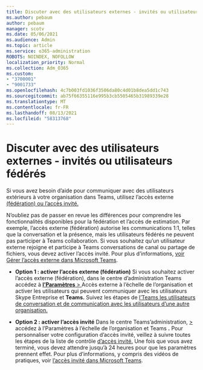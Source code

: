 ```yaml
---
title: Discuter avec des utilisateurs externes - invités ou utilisateurs fédérés
ms.author: pebaum
author: pebaum
manager: scotv
ms.date: 05/06/2021
ms.audience: Admin
ms.topic: article
ms.service: o365-administration
ROBOTS: NOINDEX, NOFOLLOW
localization_priority: Normal
ms.collection: Adm_O365
ms.custom:
- "3700001"
- "9001733"
ms.openlocfilehash: 4c7b003fd1036f3506da80c4d01b8dea5dd1c743
ms.sourcegitcommit: ab75f66355116e995b3cb5505465b31989339e28
ms.translationtype: MT
ms.contentlocale: fr-FR
ms.lasthandoff: 08/13/2021
ms.locfileid: "58313768"
---
```

# <a name="chat-with-external-users---guests-or-federated-users"></a>Discuter avec des utilisateurs externes - invités ou utilisateurs fédérés

Si vous avez besoin d’aide pour communiquer avec des utilisateurs extérieurs à votre organisation dans Teams, utilisez l’accès externe [(fédération) ou l’accès invité.](https://docs.microsoft.com/microsoftteams/manage-external-access#external-access-vs-guest-access)

N’oubliez pas de passer en revue les différences pour comprendre les fonctionnalités disponibles pour la fédération et l’accès de estimation. Par exemple, l’accès externe (fédération) autorise les communications 1:1, telles que la conversation et la présence, mais les utilisateurs fédérés ne peuvent pas participer à Teams collaboration. Si vous souhaitez qu’un utilisateur externe rejoigne et participe à Teams conversations de canal ou partage de fichiers, vous devez activer l’accès invité. Pour plus d’informations, [voir Gérer l’accès externe dans Microsoft Teams](https://docs.microsoft.com/microsoftteams/manage-external-access#external-access-vs-guest-access).

- **Option 1 : activer l’accès externe (fédération)** Si vous souhaitez activer l’accès externe (fédération), dans le centre d’administration Teams accédez à [ **l’Paramètres**  > ](https://admin.teams.microsoft.com/company-wide-settings/external-communications) Accès externe à l’échelle de l’organisation et activer les utilisateurs qui peuvent communiquer avec les utilisateurs Skype Entreprise et **Teams.** Suivez les étapes de [l’Teams les utilisateurs de conversation et de communication avec les utilisateurs d’une autre organisation.](https://docs.microsoft.com/microsoftteams/manage-external-access#let-your-teams-users-chat-and-communicate-with-users-in-another-organization)

- **Option 2 : activer l’accès invité** Dans le centre Teams’administration, [   > ](https://admin.teams.microsoft.com/company-wide-settings/guest-configuration) accédez à l’Paramètres à l’échelle de l’organisation et Teams **.** Pour personnaliser votre configuration d’accès invité, veillez à suivre toutes les étapes de la liste de contrôle [d’accès invité.](https://docs.microsoft.com/microsoftteams/guest-access-checklist) Une fois que vous avez terminé, vous devez attendre jusqu’à 24 heures pour que les paramètres prennent effet. Pour plus d’informations, y compris des vidéos de pratiques, voir [l’accès invité dans Microsoft Teams](https://docs.microsoft.com/microsoftteams/guest-access).